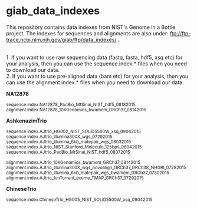 # giab_data_indexes
This repository contains data indexes from NIST's Genome in a Bottle project. The indexes for sequences and alignments are also under:  ftp://ftp-trace.ncbi.nlm.nih.gov/giab/ftp/data_indexes/ .

<br />
1. If you want to use raw sequencing data (fastq, fasta, hdf5, xsq etc) for your analysis, then you can use the sequence.index.* files when you need to download our data.

<br />
2. If you want to use pre-aligned data (bam etc) for your analysis, then you can use the alignment.index.* files when you need to download our data.


<strong>NA12878</strong>

<sub>sequence.index.NA12878_PacBio_MtSinai_NIST_hdf5_08182015</sub><br />
<sub>alignment.index.NA12878_10XGenomics_bwamem_GRCh37_08142015</sub><br />


<strong>AshkenazimTrio</strong>

<sub>sequence.index.AJtrio_HG002_NIST_SOLiD5500W_xsq_09042015</sub><br />
<sub>sequence.index.AJtrio_Illumina300X_wgs_07292015</sub><br />
<sub>sequence.index.AJtrio_Illumina_6kb_matepair_wgs_08032015</sub><br />
<sub>sequence.index.AJtrio_NIST_Stanford_Moleculo_125bps_08042015</sub><br />
<sub>sequence.index.AJtrio_PacBio_MtSinai_NIST_hdf5_08072015</sub><br />

<sub>alignment.index.AJtrio_10XGenomics_bwamem_GRCh37_08142015</sub><br />
<sub>alignment.index.AJtrio_Illumina300X_wgs_novoalign_GRCh37_GRCh38_NHGRI_07282015</sub><br />
<sub>alignment.index.AJtrio_Illumina_6kb_matepair_wgs_bwamem_GRCh37_07302015</sub><br />
<sub>alignment.index.AJtrio_IonTorrent_exome_TMAP_GRCh37_07292015</sub><br />

<strong>ChineseTrio</strong>

<sub>sequence.index.ChineseTrio_HG005_NIST_SOLiD5500W_xsq_09042015</sub><br />




